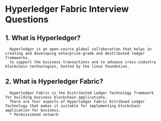 # Hyperledger Fabric Interview Questions



  ## 1. What is Hyperledger?
      Hyperledger is an open-source global collaboration that helps in creating and developing enterprise-grade and destributed ledger frameworks,
      to support the business transactions and to advance cross-industry blockchain technologies, hosted by the linux foundation.


  ## 2. What is Hyperledger Fabric?
      Hyperledger Fabric is the Distributed Ledger Technology framework for building business blockchain applications.
      There are four aspects of Hyperledger Fabric Ditribued Ledger Technology that makes it suitable for implementing blockchain application for business.
      * Permissioned network
      
